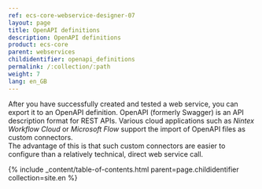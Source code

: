 ```yaml
---
ref: ecs-core-webservice-designer-07
layout: page
title: OpenAPI definitions
description: OpenAPI definitions
product: ecs-core
parent: webservices
childidentifier: openapi_definitions
permalink: /:collection/:path
weight: 7
lang: en_GB
---
```

After you have successfully created and tested a web service, you can export it to an OpenAPI definition. OpenAPI (formerly Swagger) is an API description format for REST APIs. Various cloud applications such as *Nintex Workflow Cloud* or *Microsoft Flow* support the import of OpenAPI files as custom connectors. <br>
The advantage of this is that such custom connectors are easier to configure than a relatively technical, direct web service call. 

{% include _content/table-of-contents.html parent=page.childidentifier collection=site.en %}